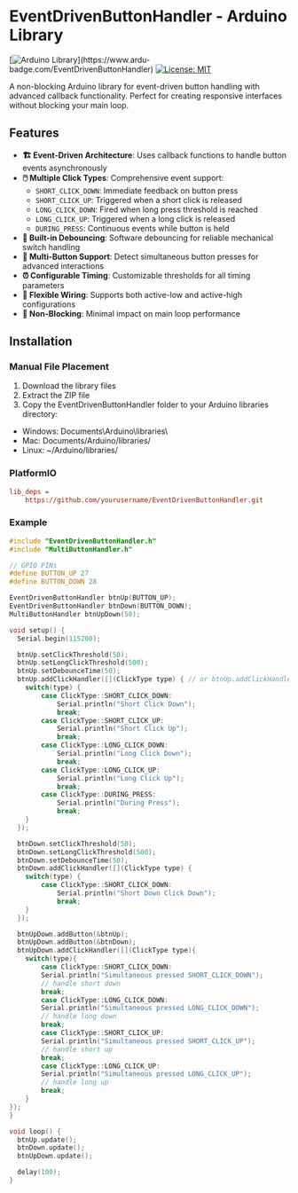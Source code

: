 # EventDrivenButtonHandler - Arduino Library

[![Arduino Library](https://www.ardu-badge.com/badge/EventDrivenButtonHandler.svg?)](https://www.ardu-badge.com/EventDrivenButtonHandler)
[![License: MIT](https://img.shields.io/badge/License-MIT-yellow.svg)](https://opensource.org/licenses/MIT)

A non-blocking Arduino library for event-driven button handling with advanced callback functionality. Perfect for creating responsive interfaces without blocking your main loop.

## Features

- **🏗️ Event-Driven Architecture**: Uses callback functions to handle button events asynchronously
- **🖱️ Multiple Click Types**: Comprehensive event support:
  - `SHORT_CLICK_DOWN`: Immediate feedback on button press
  - `SHORT_CLICK_UP`: Triggered when a short click is released
  - `LONG_CLICK_DOWN`: Fired when long press threshold is reached
  - `LONG_CLICK_UP`: Triggered when a long click is released
  - `DURING_PRESS`: Continuous events while button is held
- **🔧 Built-in Debouncing**: Software debouncing for reliable mechanical switch handling
- **🤝 Multi-Button Support**: Detect simultaneous button presses for advanced interactions
- **⏰ Configurable Timing**: Customizable thresholds for all timing parameters
- **🔌 Flexible Wiring**: Supports both active-low and active-high configurations
- **🚀 Non-Blocking**: Minimal impact on main loop performance

## Installation

### Manual File Placement
1. Download the library files
2. Extract the ZIP file
3. Copy the EventDrivenButtonHandler folder to your Arduino libraries directory:
* Windows: Documents\Arduino\libraries\
* Mac: Documents/Arduino/libraries/
* Linux: ~/Arduino/libraries/
    
### PlatformIO
```ini
lib_deps =
    https://github.com/yourusername/EventDrivenButtonHandler.git
```

### Example
```c++
#include "EventDrivenButtonHandler.h"
#include "MultiButtonHandler.h"

// GPIO PINs
#define BUTTON_UP 27
#define BUTTON_DOWN 28

EventDrivenButtonHandler btnUp(BUTTON_UP);
EventDrivenButtonHandler btnDown(BUTTON_DOWN);
MultiButtonHandler btnUpDown(50);

void setup() {
  Serial.begin(115200);

  btnUp.setClickThreshold(50);
  btnUp.setLongClickThreshold(500);
  btnUp.setDebounceTime(50);
  btnUp.addClickHandler([](ClickType type) { // or btnUp.addClickHandler([this](ClickType type)... when inside a class
    switch(type) {
        case ClickType::SHORT_CLICK_DOWN:
            Serial.println("Short Click Down");
            break;
        case ClickType::SHORT_CLICK_UP:
            Serial.println("Short Click Up");
            break;
        case ClickType::LONG_CLICK_DOWN:
            Serial.println("Long Click Down");
            break;
        case ClickType::LONG_CLICK_UP:
            Serial.println("Long Click Up");
            break;
        case ClickType::DURING_PRESS:
            Serial.println("During Press");
            break;
    }
  });

  btnDown.setClickThreshold(50);
  btnDown.setLongClickThreshold(500);
  btnDown.setDebounceTime(50);
  btnDown.addClickHandler([](ClickType type) {
    switch(type) {
        case ClickType::SHORT_CLICK_DOWN:
            Serial.println("Short Down Click Down");
            break;
    }
  });

  btnUpDown.addButton(&btnUp);
  btnUpDown.addButton(&btnDown);
  btnUpDown.addClickHandler([](ClickType type){
    switch(type){
        case ClickType::SHORT_CLICK_DOWN:
        Serial.println("Simultaneous pressed SHORT_CLICK_DOWN");
        // handle short down
        break;
        case ClickType::LONG_CLICK_DOWN:
        Serial.println("Simultaneous pressed LONG_CLICK_DOWN");
        // handle long down
        break;
        case ClickType::SHORT_CLICK_UP:
        Serial.println("Simultaneous pressed SHORT_CLICK_UP");
        // handle short up
        break;
        case ClickType::LONG_CLICK_UP:
        Serial.println("Simultaneous pressed LONG_CLICK_UP");
        // handle long up
        break;
    }
});
}

void loop() {  
  btnUp.update();
  btnDown.update();
  btnUpDown.update();

  delay(100);
}
```
